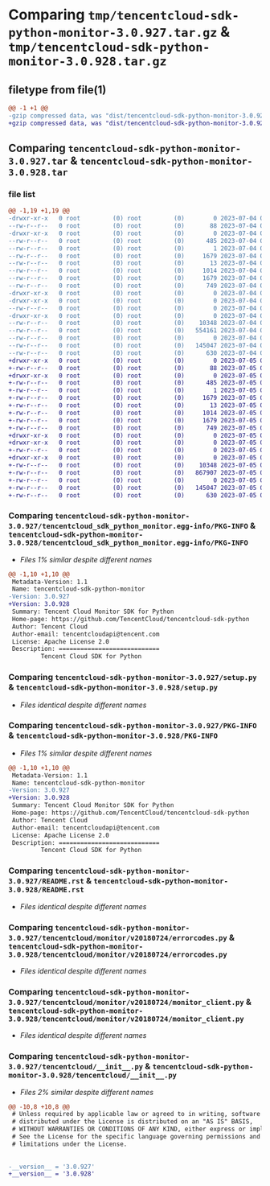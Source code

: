# Comparing `tmp/tencentcloud-sdk-python-monitor-3.0.927.tar.gz` & `tmp/tencentcloud-sdk-python-monitor-3.0.928.tar.gz`

## filetype from file(1)

```diff
@@ -1 +1 @@
-gzip compressed data, was "dist/tencentcloud-sdk-python-monitor-3.0.927.tar", last modified: Tue Jul  4 00:26:00 2023, max compression
+gzip compressed data, was "dist/tencentcloud-sdk-python-monitor-3.0.928.tar", last modified: Wed Jul  5 00:29:49 2023, max compression
```

## Comparing `tencentcloud-sdk-python-monitor-3.0.927.tar` & `tencentcloud-sdk-python-monitor-3.0.928.tar`

### file list

```diff
@@ -1,19 +1,19 @@
-drwxr-xr-x   0 root         (0) root         (0)        0 2023-07-04 00:26:00.000000 tencentcloud-sdk-python-monitor-3.0.927/
--rw-r--r--   0 root         (0) root         (0)       88 2023-07-04 00:26:00.000000 tencentcloud-sdk-python-monitor-3.0.927/setup.cfg
-drwxr-xr-x   0 root         (0) root         (0)        0 2023-07-04 00:26:00.000000 tencentcloud-sdk-python-monitor-3.0.927/tencentcloud_sdk_python_monitor.egg-info/
--rw-r--r--   0 root         (0) root         (0)      485 2023-07-04 00:26:00.000000 tencentcloud-sdk-python-monitor-3.0.927/tencentcloud_sdk_python_monitor.egg-info/SOURCES.txt
--rw-r--r--   0 root         (0) root         (0)        1 2023-07-04 00:26:00.000000 tencentcloud-sdk-python-monitor-3.0.927/tencentcloud_sdk_python_monitor.egg-info/dependency_links.txt
--rw-r--r--   0 root         (0) root         (0)     1679 2023-07-04 00:26:00.000000 tencentcloud-sdk-python-monitor-3.0.927/tencentcloud_sdk_python_monitor.egg-info/PKG-INFO
--rw-r--r--   0 root         (0) root         (0)       13 2023-07-04 00:26:00.000000 tencentcloud-sdk-python-monitor-3.0.927/tencentcloud_sdk_python_monitor.egg-info/top_level.txt
--rw-r--r--   0 root         (0) root         (0)     1014 2023-07-04 00:26:00.000000 tencentcloud-sdk-python-monitor-3.0.927/setup.py
--rw-r--r--   0 root         (0) root         (0)     1679 2023-07-04 00:26:00.000000 tencentcloud-sdk-python-monitor-3.0.927/PKG-INFO
--rw-r--r--   0 root         (0) root         (0)      749 2023-07-04 00:26:00.000000 tencentcloud-sdk-python-monitor-3.0.927/README.rst
-drwxr-xr-x   0 root         (0) root         (0)        0 2023-07-04 00:26:00.000000 tencentcloud-sdk-python-monitor-3.0.927/tencentcloud/
-drwxr-xr-x   0 root         (0) root         (0)        0 2023-07-04 00:26:00.000000 tencentcloud-sdk-python-monitor-3.0.927/tencentcloud/monitor/
--rw-r--r--   0 root         (0) root         (0)        0 2023-07-04 00:26:00.000000 tencentcloud-sdk-python-monitor-3.0.927/tencentcloud/monitor/__init__.py
-drwxr-xr-x   0 root         (0) root         (0)        0 2023-07-04 00:26:00.000000 tencentcloud-sdk-python-monitor-3.0.927/tencentcloud/monitor/v20180724/
--rw-r--r--   0 root         (0) root         (0)    10348 2023-07-04 00:26:00.000000 tencentcloud-sdk-python-monitor-3.0.927/tencentcloud/monitor/v20180724/errorcodes.py
--rw-r--r--   0 root         (0) root         (0)   554161 2023-07-04 00:26:00.000000 tencentcloud-sdk-python-monitor-3.0.927/tencentcloud/monitor/v20180724/models.py
--rw-r--r--   0 root         (0) root         (0)        0 2023-07-04 00:26:00.000000 tencentcloud-sdk-python-monitor-3.0.927/tencentcloud/monitor/v20180724/__init__.py
--rw-r--r--   0 root         (0) root         (0)   145047 2023-07-04 00:26:00.000000 tencentcloud-sdk-python-monitor-3.0.927/tencentcloud/monitor/v20180724/monitor_client.py
--rw-r--r--   0 root         (0) root         (0)      630 2023-07-04 00:26:00.000000 tencentcloud-sdk-python-monitor-3.0.927/tencentcloud/__init__.py
+drwxr-xr-x   0 root         (0) root         (0)        0 2023-07-05 00:29:49.000000 tencentcloud-sdk-python-monitor-3.0.928/
+-rw-r--r--   0 root         (0) root         (0)       88 2023-07-05 00:29:49.000000 tencentcloud-sdk-python-monitor-3.0.928/setup.cfg
+drwxr-xr-x   0 root         (0) root         (0)        0 2023-07-05 00:29:49.000000 tencentcloud-sdk-python-monitor-3.0.928/tencentcloud_sdk_python_monitor.egg-info/
+-rw-r--r--   0 root         (0) root         (0)      485 2023-07-05 00:29:49.000000 tencentcloud-sdk-python-monitor-3.0.928/tencentcloud_sdk_python_monitor.egg-info/SOURCES.txt
+-rw-r--r--   0 root         (0) root         (0)        1 2023-07-05 00:29:49.000000 tencentcloud-sdk-python-monitor-3.0.928/tencentcloud_sdk_python_monitor.egg-info/dependency_links.txt
+-rw-r--r--   0 root         (0) root         (0)     1679 2023-07-05 00:29:49.000000 tencentcloud-sdk-python-monitor-3.0.928/tencentcloud_sdk_python_monitor.egg-info/PKG-INFO
+-rw-r--r--   0 root         (0) root         (0)       13 2023-07-05 00:29:49.000000 tencentcloud-sdk-python-monitor-3.0.928/tencentcloud_sdk_python_monitor.egg-info/top_level.txt
+-rw-r--r--   0 root         (0) root         (0)     1014 2023-07-05 00:29:49.000000 tencentcloud-sdk-python-monitor-3.0.928/setup.py
+-rw-r--r--   0 root         (0) root         (0)     1679 2023-07-05 00:29:49.000000 tencentcloud-sdk-python-monitor-3.0.928/PKG-INFO
+-rw-r--r--   0 root         (0) root         (0)      749 2023-07-05 00:29:49.000000 tencentcloud-sdk-python-monitor-3.0.928/README.rst
+drwxr-xr-x   0 root         (0) root         (0)        0 2023-07-05 00:29:49.000000 tencentcloud-sdk-python-monitor-3.0.928/tencentcloud/
+drwxr-xr-x   0 root         (0) root         (0)        0 2023-07-05 00:29:49.000000 tencentcloud-sdk-python-monitor-3.0.928/tencentcloud/monitor/
+-rw-r--r--   0 root         (0) root         (0)        0 2023-07-05 00:29:49.000000 tencentcloud-sdk-python-monitor-3.0.928/tencentcloud/monitor/__init__.py
+drwxr-xr-x   0 root         (0) root         (0)        0 2023-07-05 00:29:49.000000 tencentcloud-sdk-python-monitor-3.0.928/tencentcloud/monitor/v20180724/
+-rw-r--r--   0 root         (0) root         (0)    10348 2023-07-05 00:29:49.000000 tencentcloud-sdk-python-monitor-3.0.928/tencentcloud/monitor/v20180724/errorcodes.py
+-rw-r--r--   0 root         (0) root         (0)   867907 2023-07-05 00:29:49.000000 tencentcloud-sdk-python-monitor-3.0.928/tencentcloud/monitor/v20180724/models.py
+-rw-r--r--   0 root         (0) root         (0)        0 2023-07-05 00:29:49.000000 tencentcloud-sdk-python-monitor-3.0.928/tencentcloud/monitor/v20180724/__init__.py
+-rw-r--r--   0 root         (0) root         (0)   145047 2023-07-05 00:29:49.000000 tencentcloud-sdk-python-monitor-3.0.928/tencentcloud/monitor/v20180724/monitor_client.py
+-rw-r--r--   0 root         (0) root         (0)      630 2023-07-05 00:29:49.000000 tencentcloud-sdk-python-monitor-3.0.928/tencentcloud/__init__.py
```

### Comparing `tencentcloud-sdk-python-monitor-3.0.927/tencentcloud_sdk_python_monitor.egg-info/PKG-INFO` & `tencentcloud-sdk-python-monitor-3.0.928/tencentcloud_sdk_python_monitor.egg-info/PKG-INFO`

 * *Files 1% similar despite different names*

```diff
@@ -1,10 +1,10 @@
 Metadata-Version: 1.1
 Name: tencentcloud-sdk-python-monitor
-Version: 3.0.927
+Version: 3.0.928
 Summary: Tencent Cloud Monitor SDK for Python
 Home-page: https://github.com/TencentCloud/tencentcloud-sdk-python
 Author: Tencent Cloud
 Author-email: tencentcloudapi@tencent.com
 License: Apache License 2.0
 Description: ============================
         Tencent Cloud SDK for Python
```

### Comparing `tencentcloud-sdk-python-monitor-3.0.927/setup.py` & `tencentcloud-sdk-python-monitor-3.0.928/setup.py`

 * *Files identical despite different names*

### Comparing `tencentcloud-sdk-python-monitor-3.0.927/PKG-INFO` & `tencentcloud-sdk-python-monitor-3.0.928/PKG-INFO`

 * *Files 1% similar despite different names*

```diff
@@ -1,10 +1,10 @@
 Metadata-Version: 1.1
 Name: tencentcloud-sdk-python-monitor
-Version: 3.0.927
+Version: 3.0.928
 Summary: Tencent Cloud Monitor SDK for Python
 Home-page: https://github.com/TencentCloud/tencentcloud-sdk-python
 Author: Tencent Cloud
 Author-email: tencentcloudapi@tencent.com
 License: Apache License 2.0
 Description: ============================
         Tencent Cloud SDK for Python
```

### Comparing `tencentcloud-sdk-python-monitor-3.0.927/README.rst` & `tencentcloud-sdk-python-monitor-3.0.928/README.rst`

 * *Files identical despite different names*

### Comparing `tencentcloud-sdk-python-monitor-3.0.927/tencentcloud/monitor/v20180724/errorcodes.py` & `tencentcloud-sdk-python-monitor-3.0.928/tencentcloud/monitor/v20180724/errorcodes.py`

 * *Files identical despite different names*

### Comparing `tencentcloud-sdk-python-monitor-3.0.927/tencentcloud/monitor/v20180724/monitor_client.py` & `tencentcloud-sdk-python-monitor-3.0.928/tencentcloud/monitor/v20180724/monitor_client.py`

 * *Files identical despite different names*

### Comparing `tencentcloud-sdk-python-monitor-3.0.927/tencentcloud/__init__.py` & `tencentcloud-sdk-python-monitor-3.0.928/tencentcloud/__init__.py`

 * *Files 2% similar despite different names*

```diff
@@ -10,8 +10,8 @@
 # Unless required by applicable law or agreed to in writing, software
 # distributed under the License is distributed on an "AS IS" BASIS,
 # WITHOUT WARRANTIES OR CONDITIONS OF ANY KIND, either express or implied.
 # See the License for the specific language governing permissions and
 # limitations under the License.
 
 
-__version__ = '3.0.927'
+__version__ = '3.0.928'
```

